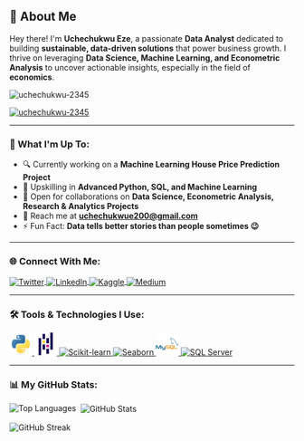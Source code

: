 ## 👋 About Me

Hey there! I'm **Uchechukwu Eze**, a passionate **Data Analyst** dedicated to building **sustainable, data-driven solutions** that power business growth. I thrive on leveraging **Data Science, Machine Learning, and Econometric Analysis** to uncover actionable insights, especially in the field of **economics**.

<p align="left"> 
  <img src="https://komarev.com/ghpvc/?username=uchechukwu-2345&label=Profile%20views&color=0e75b6&style=flat" alt="uchechukwu-2345" /> 
</p>

<p align="left"> 
  <a href="https://github.com/ryo-ma/github-profile-trophy">
    <img src="https://github-profile-trophy.vercel.app/?username=uchechukwu-2345&theme=onestar&row=1&margin-w=10" alt="uchechukwu-2345" />
  </a> 
</p>

---

### 🚀 What I'm Up To:
- 🔍 Currently working on a **Machine Learning House Price Prediction Project**
- 🌱 Upskilling in **Advanced Python, SQL, and Machine Learning**
- 🤝 Open for collaborations on **Data Science, Econometric Analysis, Research & Analytics Projects**
- 📧 Reach me at **uchechukwue200@gmail.com**
- ⚡ Fun Fact: **Data tells better stories than people sometimes 😉**

---

### 🌐 Connect With Me:
<p align="left">
<a href="https://twitter.com/uchechukwu84750" target="blank">
  <img align="center" src="https://raw.githubusercontent.com/rahuldkjain/github-profile-readme-generator/master/src/images/icons/Social/twitter.svg" alt="Twitter" height="30" width="40" />
</a>
<a href="https://linkedin.com/in/uchechukwu-eze-181622217" target="blank">
  <img align="center" src="https://raw.githubusercontent.com/rahuldkjain/github-profile-readme-generator/master/src/images/icons/Social/linked-in-alt.svg" alt="LinkedIn" height="30" width="40" />
</a>
<a href="https://kaggle.com/uchechukwu2" target="blank">
  <img align="center" src="https://raw.githubusercontent.com/rahuldkjain/github-profile-readme-generator/master/src/images/icons/Social/kaggle.svg" alt="Kaggle" height="30" width="40" />
</a>
<a href="https://medium.com/@uchechukwue200" target="blank">
  <img align="center" src="https://raw.githubusercontent.com/rahuldkjain/github-profile-readme-generator/master/src/images/icons/Social/medium.svg" alt="Medium" height="30" width="40" />
</a>
</p>

---

### 🛠️ Tools & Technologies I Use:
<p align="left"> 
  <a href="https://www.python.org" target="_blank">
    <img src="https://raw.githubusercontent.com/devicons/devicon/master/icons/python/python-original.svg" alt="Python" width="40" height="40"/> 
  </a> 
  <a href="https://pandas.pydata.org/" target="_blank">
    <img src="https://raw.githubusercontent.com/devicons/devicon/2ae2a900d2f041da66e950e4d48052658d850630/icons/pandas/pandas-original.svg" alt="Pandas" width="40" height="40"/> 
  </a>
  <a href="https://scikit-learn.org/" target="_blank">
    <img src="https://upload.wikimedia.org/wikipedia/commons/0/05/Scikit_learn_logo_small.svg" alt="Scikit-learn" width="40" height="40"/> 
  </a>
  <a href="https://seaborn.pydata.org/" target="_blank">
    <img src="https://seaborn.pydata.org/_images/logo-mark-lightbg.svg" alt="Seaborn" width="40" height="40"/> 
  </a>
  <a href="https://www.mysql.com/" target="_blank">
    <img src="https://raw.githubusercontent.com/devicons/devicon/master/icons/mysql/mysql-original-wordmark.svg" alt="MySQL" width="40" height="40"/> 
  </a>
  <a href="https://www.microsoft.com/en-us/sql-server" target="_blank">
    <img src="https://www.svgrepo.com/show/303229/microsoft-sql-server-logo.svg" alt="SQL Server" width="40" height="40"/> 
  </a>
</p>

---

### 📊 My GitHub Stats:
<p>
  <img align="left" src="https://github-readme-stats.vercel.app/api/top-langs?username=uchechukwu-2345&show_icons=true&locale=en&layout=compact" alt="Top Languages"/>
</p>

<p>&nbsp;
  <img align="center" src="https://github-readme-stats.vercel.app/api?username=uchechukwu-2345&show_icons=true&locale=en" alt="GitHub Stats"/>
</p>

<p>
  <img align="center" src="https://github-readme-streak-stats.herokuapp.com/?user=uchechukwu-2345&theme=default" alt="GitHub Streak"/>
</p>



<!--


Here are some ideas to get you started:

- 🔍 I’m passionate about building sustainable, data-driven solutions for business growth using Data Science, Machine Learning, and Econometric Analysis. I’m especially interested in applying machine learning techniques to economics and econometrics.
- 🌱 🌱 Currently upskilling in: Advanced Python, Advanced SQL, and Machine Learning.
- 👯 I’m looking to collaborate on ...
- 🤝 Open to collaborating on: Data Science projects, Econometric analysis, Data Analytics, and Research initiatives.
- 💬 Ask me about my experiences in data and research
- 📧 Let’s connect @My Email [uchechukwue200@gmail.com]
- 😄 Pronouns: He/Him
- ⚡ let's have Fun fact with data
-->
